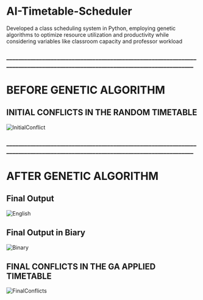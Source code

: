 # AI-Timetable-Scheduler
Developed a class scheduling system in Python, employing genetic algorithms to optimize resource utilization and productivity while considering variables like classroom capacity and professor workload
### _______________________________________________________________________________________________________________________________

# BEFORE GENETIC ALGORITHM
## INITIAL CONFLICTS IN THE RANDOM TIMETABLE
![InitialConflict](https://github.com/TayyabSohail/AI-Timetable-Scheduler/assets/129260556/719e0d18-e26f-4db1-89d8-e6bb23bcaa39)
### _______________________________________________________________________________________________________________________________

# AFTER GENETIC ALGORITHM

## Final Output 
![English](https://github.com/TayyabSohail/AI-Timetable-Scheduler/assets/129260556/0122f5d4-5689-4cf4-9d61-3eac278c905c)

## Final Output in Biary
![Binary](https://github.com/TayyabSohail/AI-Timetable-Scheduler/assets/129260556/089b6212-3651-4a5b-a2fd-8a807fb59a10)

## FINAL CONFLICTS IN THE GA APPLIED TIMETABLE
![FinalConflicts](https://github.com/TayyabSohail/AI-Timetable-Scheduler/assets/129260556/bb7daa8a-b99b-488b-a903-3c1e5126a6af)
